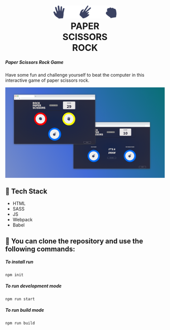 <h1 align='center'>
<br>
<a href=""><img src="/dist/img/logo.svg" alt="Paper Scisors Rock" width="200"></a>
<br>
PAPER
<br>
SCISSORS
<br>
ROCK
</h1>

##### Paper Scissors Rock Game

Have some fun and challenge yourself to beat the computer in this interactive game of paper scissors rock.

<img align='center' src="/dist/img/readme.png" alt="Paper Scissors Rock">

## 🏓 Tech Stack

- HTML
- SASS
- JS
- Webpack
- Babel

## 🚀 You can clone the repository and use the following commands:

##### To install run

```shell
npm init
```

##### To run development mode

```shell
npm run start
```

##### To run build mode

```shell
npm run build
```
